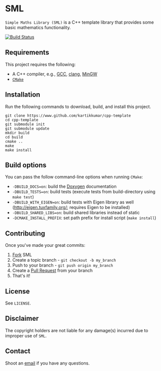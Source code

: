 SML
===

`Simple Maths Library (SML)` is a C++ template library that provides some basic mathematics functionality.

[![Build Status](https://travis-ci.org/kartikkumar/sml.svg?branch=master)](https://travis-ci.org/kartikkumar/sml)

Requirements
------

This project requires the following:

 - A C++ compiler, e.g., [GCC](https://gcc.gnu.org/), [clang](http://clang.llvm.org/), [MinGW](http://www.mingw.org/)
 - [`CMake`](http://www.cmake.org)

Installation
------

Run the following commands to download, build, and install this project.

```
git clone https://www.github.com/kartikkumar/cpp-template
cd cpp-template
git submodule init
git submodule update
mkdir build
cd build
cmake ..
make
make install
```

Build options
-------------

You can pass the follow command-line options when running `CMake`:

 - `-DBUILD_DOCS=on`: build the [Doxygen](http://www.doxygen.org "Doxygen homepage") documentation
 - `-DBUILD_TESTS=on`: build tests (execute tests from build-directory using `make test`)
 - `-DBUILD_WITH_EIGEN=on`: build tests with Eigen library as well (http://eigen.tuxfamily.org/; requires Eigen to be installed)
 - `-DBUILD_SHARED_LIBS=on`: build shared libraries instead of static
 - `-DCMAKE_INSTALL_PREFIX`: set path prefix for install script (`make install`)
 
Contributing
------------

Once you've made your great commits:

1. [Fork](https://github.com/kartikkumar/sml/fork) SML
2. Create a topic branch - `git checkout -b my_branch`
3. Push to your branch - `git push origin my_branch`
4. Create a [Pull Request](http://help.github.com/pull-requests/) from your branch
5. That's it!

License
------

See `LICENSE`.

Disclaimer
------

The copyright holders are not liable for any damage(s) incurred due to improper use of `SML`.

Contact
------

Shoot an [email](mailto:me@kartikkumar.com?subject=SML) if you have any questions.
